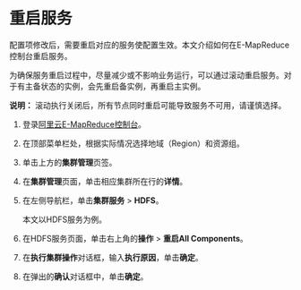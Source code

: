# 重启服务

配置项修改后，需要重启对应的服务使配置生效。本文介绍如何在E-MapReduce控制台重启服务。

为确保服务重启过程中，尽量减少或不影响业务运行，可以通过滚动重启服务。对于有主备状态的实例，会先重启备实例，再重启主实例。

**说明：** 滚动执行关闭后，所有节点同时重启可能导致服务不可用，请谨慎选择。

1.  登录[阿里云E-MapReduce控制台](https://emr.console.aliyun.com/)。

2.  在顶部菜单栏处，根据实际情况选择地域（Region）和资源组。

3.  单击上方的**集群管理**页签。

4.  在**集群管理**页面，单击相应集群所在行的**详情**。

5.  在左侧导航栏，单击**集群服务** \> **HDFS**。

    本文以HDFS服务为例。

6.  在HDFS服务页面，单击右上角的**操作** \> **重启All Components**。

7.  在**执行集群操作**对话框，输入**执行原因**，单击**确定**。

8.  在弹出的**确认**对话框中，单击**确定**。


